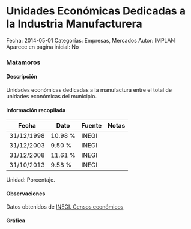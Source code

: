 Unidades Económicas Dedicadas a la Industria Manufacturera
=====

Fecha: 2014-05-01
Categorías: Empresas, Mercados
Autor: IMPLAN
Aparece en pagina inicial: No

### Matamoros

#### Descripción

Unidades económicas dedicadas a la manufactura entre el total de unidades económicas del municipio.

<!-- break -->

#### Información recopilada

<table class="table table-hover table-bordered matriz">
  <thead>
    <tr><th>Fecha</th><th>Dato</th><th>Fuente</th><th>Notas</th></tr>
  </thead>
  <tbody>
    <tr><td class="centrado">31/12/1998</td><td class="derecha">10.98 %</td><td>INEGI</td><td></td></tr>
    <tr><td class="centrado">31/12/2003</td><td class="derecha">9.50 %</td><td>INEGI</td><td></td></tr>
    <tr><td class="centrado">31/12/2008</td><td class="derecha">11.61 %</td><td>INEGI</td><td></td></tr>
    <tr><td class="centrado">31/10/2013</td><td class="derecha">9.58 %</td><td>INEGI</td><td></td></tr>
  </tbody>
</table>

Unidad: Porcentaje.

#### Observaciones

Datos obtenidos de [INEGI. Censos económicos](http://www3.inegi.org.mx/sistemas/saic/)

#### Gráfica

<div id="Morrisnybucqrq" class="grafica"></div>
<script>
new Morris.Line({
element: 'Morrisnybucqrq',
data: [{ fecha: '1998-12-31', dato: 10.9800 },{ fecha: '2003-12-31', dato: 9.5000 },{ fecha: '2008-12-31', dato: 11.6100 },{ fecha: '2013-10-31', dato: 9.5800 }],
xkey: 'fecha',
ykeys: ['dato'],
labels: ['Dato'],
lineColors: ['#FF5B02'],
xLabelFormat: function(d) { return d.getDate()+'/'+(d.getMonth()+1)+'/'+d.getFullYear(); },
dateFormat: function(ts) { var d = new Date(ts); return d.getDate() + '/' + (d.getMonth() + 1) + '/' + d.getFullYear(); }
});
</script>
